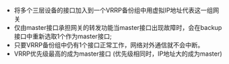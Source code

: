 - 将多个三层设备的接口加入到一个VRRP备份组中用虚拟IP地址代表这一组网关
- 仅由master接口承担网关的转发功能当master接口出现故障时，会在backup接口中重新选取1个作为master接口;
- 只要VRRP备份组中仍有1个接口正常工作，网络对外通信就不会中断。
- VRRP优先级最高的成为master接口 (优先级相同时，IP地址大的成为master)